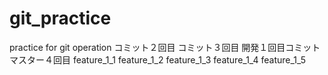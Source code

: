 # git_practice
practice for git operation
コミット２回目
コミット３回目
開発１回目コミット
マスター４回目
feature_1_1
feature_1_2
feature_1_3
feature_1_4
feature_1_5
